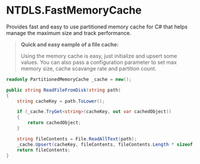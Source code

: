 # NTDLS.FastMemoryCache
Provides fast and easy to use partitioned memory cache for C# that helps manage the maximum size and track performance.

>**Quick and easy eample of a file cache:**
>
>Using the memory cache is easy, just initialize and upsert some values.
> You can also pass a configuration parameter to set max memory size, cache scavange rate and partition count.
```csharp
readonly PartitionedMemoryCache _cache = new();

public string ReadFileFromDisk(string path)
{
    string cacheKey = path.ToLower();

    if (_cache.TryGet<string>(cacheKey, out var cachedObject))
    {
        return cachedObject;
    }

    string fileContents = File.ReadAllText(path);
    _cache.Upsert(cacheKey, fileContents, fileContents.Length * sizeof(char));
    return fileContents;
}
```
